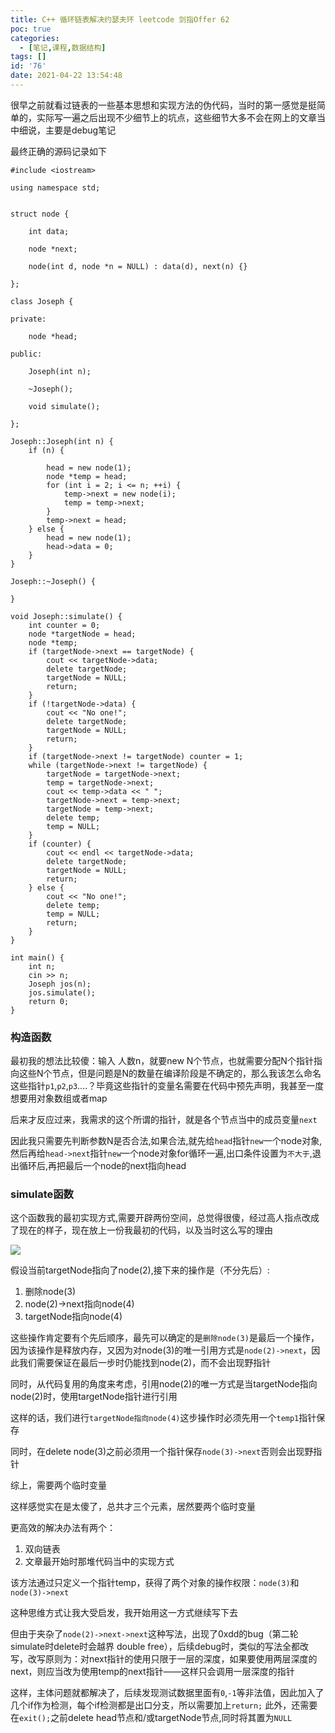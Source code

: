 ```yaml
---
title: C++ 循环链表解决约瑟夫环 leetcode 剑指Offer 62
poc: true
categories:
  - [笔记,课程,数据结构]
tags: []
id: '76'
date: 2021-04-22 13:54:48
---
```


很早之前就看过链表的一些基本思想和实现方法的伪代码，当时的第一感觉是挺简单的，实际写一遍之后出现不少细节上的坑点，这些细节大多不会在网上的文章当中细说，主要是debug笔记

最终正确的源码记录如下

```
#include <iostream>

using namespace std;


struct node {

    int data;

    node *next;

    node(int d, node *n = NULL) : data(d), next(n) {}

};

class Joseph {

private:

    node *head;

public:

    Joseph(int n);

    ~Joseph();

    void simulate();

};

Joseph::Joseph(int n) {
    if (n) {

        head = new node(1);
        node *temp = head;
        for (int i = 2; i <= n; ++i) {
            temp->next = new node(i);
            temp = temp->next;
        }
        temp->next = head;
    } else {
        head = new node(1);
        head->data = 0;
    }
}

Joseph::~Joseph() {

}

void Joseph::simulate() {
    int counter = 0;
    node *targetNode = head;
    node *temp;
    if (targetNode->next == targetNode) {
        cout << targetNode->data;
        delete targetNode;
        targetNode = NULL;
        return;
    }
    if (!targetNode->data) {
        cout << "No one!";
        delete targetNode;
        targetNode = NULL;
        return;
    }
    if (targetNode->next != targetNode) counter = 1;
    while (targetNode->next != targetNode) {
        targetNode = targetNode->next;
        temp = targetNode->next;
        cout << temp->data << " ";
        targetNode->next = temp->next;
        targetNode = temp->next;
        delete temp;
        temp = NULL;
    }
    if (counter) {
        cout << endl << targetNode->data;
        delete targetNode;
        targetNode = NULL;
        return;
    } else {
        cout << "No one!";
        delete temp;
        temp = NULL;
        return;
    }
}

int main() {
    int n;
    cin >> n;
    Joseph jos(n);
    jos.simulate();
    return 0;
}
```

### 构造函数

最初我的想法比较傻：输入 人数n，就要new N个节点，也就需要分配N个指针指向这些N个节点，但是问题是N的数量在编译阶段是不确定的，那么我该怎么命名这些指针`p1`,`p2`,`p3`....？毕竟这些指针的变量名需要在代码中预先声明，我甚至一度想要用对象数组或者map

后来才反应过来，我需求的这个所谓的指针，就是各个节点当中的成员变量`next`

因此我只需要先判断参数N是否合法,如果合法,就先给`head`指针`new`一个node对象,然后再给`head->next`指针`new`一个node对象for循环一遍,出口条件设置为`不大于`,退出循环后,再把最后一个node的next指向head

### simulate函数

这个函数我的最初实现方式,需要开辟两份空间，总觉得很傻，经过高人指点改成了现在的样子，现在放上一份我最初的代码，以及当时这么写的理由

![](https://raw.githubusercontent.com/Valkierja/ALLPIC/main/img/202303181056791.png)

假设当前targetNode指向了node(2),接下来的操作是（不分先后）:

1.  删除node(3)
2.  node(2)->next指向node(4)
3.  targetNode指向node(4)

这些操作肯定要有个先后顺序，最先可以确定的是`删除node(3)`是最后一个操作，因为该操作是释放内存，又因为对node(3)的唯一引用方式是`node(2)->next`，因此我们需要保证在最后一步时仍能找到node(2)，而不会出现野指针

同时，从代码复用的角度来考虑，引用node(2)的唯一方式是当targetNode指向node(2)时，使用targetNode指针进行引用

这样的话，我们进行`targetNode指向node(4)`这步操作时必须先用一个`temp1`指针保存

同时，在delete node(3)之前必须用一个指针保存`node(3)->next`否则会出现野指针

综上，需要两个临时变量

这样感觉实在是太傻了，总共才三个元素，居然要两个临时变量

更高效的解决办法有两个：

1.  双向链表
2.  文章最开始时那堆代码当中的实现方式

该方法通过只定义一个指针temp，获得了两个对象的操作权限：`node(3)`和`node(3)->next`

这种思维方式让我大受启发，我开始用这一方式继续写下去

但由于夹杂了`node(2)->next->next`这种写法，出现了0xdd的bug（第二轮simulate时delete时会越界 double free），后续debug时，类似的写法全都改写，改写原则为：对next指针的使用只限于一层的深度，如果要使用两层深度的next，则应当改为使用temp的next指针——这样只会调用一层深度的指针

这样，主体问题就都解决了，后续发现测试数据里面有`0`,`-1`等非法值，因此加入了几个if作为检测，每个if检测都是出口分支，所以需要加上`return;` 此外，还需要在`exit();`之前delete head节点和/或targetNode节点,同时将其置为`NULL`